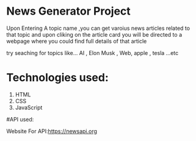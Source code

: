 # News Generator Project

Upon Entering A topic name ,you can get varoius news articles related to that topic and upon cliking on the article card you will be directed to a webpage where you could find full details of that article

try seaching for topics like... AI , Elon Musk , Web, apple , tesla ...etc

# Technologies used:

1. HTML
2. CSS
3. JavaScript

#API used:

Website For API:https://newsapi.org